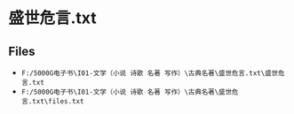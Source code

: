 # 盛世危言.txt

## Files

- `F:/5000G电子书\I01-文学（小说 诗歌 名著 写作）\古典名著\盛世危言.txt\盛世危言.txt`
- `F:/5000G电子书\I01-文学（小说 诗歌 名著 写作）\古典名著\盛世危言.txt\files.txt`
